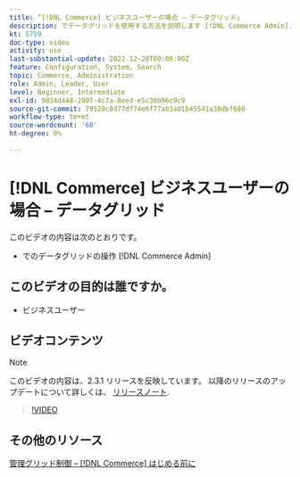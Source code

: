 ```yaml
---
title: “[!DNL Commerce] ビジネスユーザーの場合 – データグリッド」
description: でデータグリッドを使用する方法を説明します [!DNL Commerce Admin].
kt: 5759
doc-type: video
activity: use
last-substantial-update: 2022-12-28T00:00:00Z
feature: Configuration, System, Search
topic: Commerce, Administration
role: Admin, Leader, User
level: Beginner, Intermediate
exl-id: 9834d448-2907-4c7a-8eed-e5c36b96c9c9
source-git-commit: 79529c8d77df74e6f77ab3a01b45541a38dbf680
workflow-type: tm+mt
source-wordcount: '68'
ht-degree: 0%

---
```


# [!DNL Commerce] ビジネスユーザーの場合 – データグリッド

このビデオの内容は次のとおりです。

- でのデータグリッドの操作 [!DNL Commerce Admin]

## このビデオの目的は誰ですか。

- ビジネスユーザー

## ビデオコンテンツ

>[!NOTE]
>
>このビデオの内容は、2.3.1 リリースを反映しています。 以降のリリースのアップデートについて詳しくは、 [リリースノート](https://experienceleague.adobe.com/docs/commerce-operations/release/notes/overview.html).

>[!VIDEO](https://video.tv.adobe.com/v/35960?quality=12&learn=on)

## その他のリソース

[管理グリッド制御 –  [!DNL Commerce] はじめる前に](https://experienceleague.adobe.com/docs/commerce-admin/start/admin/tools/admin-grid-controls.html)
